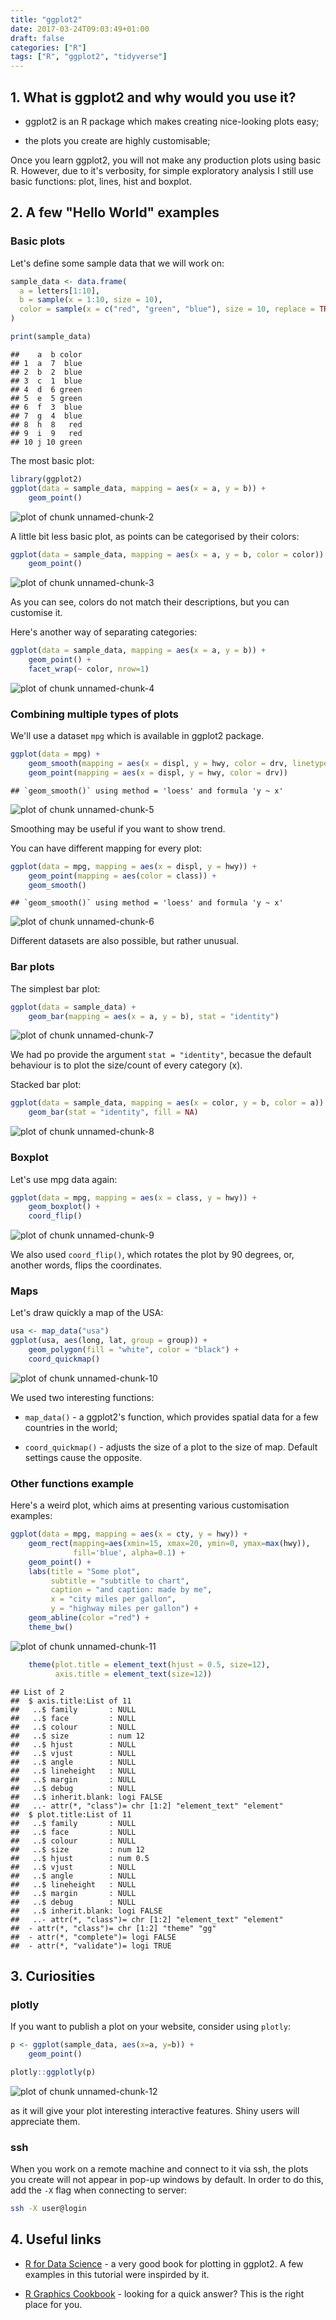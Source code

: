 ```yaml
---
title: "ggplot2"
date: 2017-03-24T09:03:49+01:00
draft: false
categories: ["R"]
tags: ["R", "ggplot2", "tidyverse"]
---
```







## 1. What is ggplot2 and why would you use it?

* ggplot2 is an R package which makes creating nice-looking plots easy;

* the plots you create are highly customisable;

Once you learn ggplot2, you will not make any production plots using basic R. However, due to it's verbosity, for simple exploratory analysis I still use basic functions: plot, lines, hist and boxplot.

## 2. A few "Hello World" examples

### Basic plots

Let's define some sample data that we will work on:

```r
sample_data <- data.frame(
  a = letters[1:10], 
  b = sample(x = 1:10, size = 10),
  color = sample(x = c("red", "green", "blue"), size = 10, replace = TRUE)
)

print(sample_data)
```

```
##    a  b color
## 1  a  7  blue
## 2  b  2  blue
## 3  c  1  blue
## 4  d  6 green
## 5  e  5 green
## 6  f  3  blue
## 7  g  4  blue
## 8  h  8   red
## 9  i  9   red
## 10 j 10 green
```

The most basic plot:

```r
library(ggplot2)
ggplot(data = sample_data, mapping = aes(x = a, y = b)) + 
    geom_point()
```

![plot of chunk unnamed-chunk-2](./media/ggplot2/unnamed-chunk-2-1.png)

A little bit less basic plot, as points can be categorised by their colors:

```r
ggplot(data = sample_data, mapping = aes(x = a, y = b, color = color)) +
    geom_point()
```

![plot of chunk unnamed-chunk-3](./media/ggplot2/unnamed-chunk-3-1.png)

As you can see, colors do not match their descriptions, but you can customise it.

Here's another way of separating categories:

```r
ggplot(data = sample_data, mapping = aes(x = a, y = b)) + 
    geom_point() +
    facet_wrap(~ color, nrow=1)
```

![plot of chunk unnamed-chunk-4](./media/ggplot2/unnamed-chunk-4-1.png)

### Combining multiple types of plots

We'll use a dataset `mpg` which is available in ggplot2 package.

```r
ggplot(data = mpg) + 
    geom_smooth(mapping = aes(x = displ, y = hwy, color = drv, linetype=drv)) +
    geom_point(mapping = aes(x = displ, y = hwy, color = drv))
```

```
## `geom_smooth()` using method = 'loess' and formula 'y ~ x'
```

![plot of chunk unnamed-chunk-5](./media/ggplot2/unnamed-chunk-5-1.png)

Smoothing may be useful if you want to show trend.

You can have different mapping for every plot:

```r
ggplot(data = mpg, mapping = aes(x = displ, y = hwy)) +
    geom_point(mapping = aes(color = class)) +
    geom_smooth()
```

```
## `geom_smooth()` using method = 'loess' and formula 'y ~ x'
```

![plot of chunk unnamed-chunk-6](./media/ggplot2/unnamed-chunk-6-1.png)

Different datasets are also possible, but rather unusual.

### Bar plots

The simplest bar plot:

```r
ggplot(data = sample_data) +
    geom_bar(mapping = aes(x = a, y = b), stat = "identity")
```

![plot of chunk unnamed-chunk-7](./media/ggplot2/unnamed-chunk-7-1.png)

We had po provide the argument `stat = "identity"`, becasue the default behaviour is to plot the size/count of every category (x).

Stacked bar plot:

```r
ggplot(data = sample_data, mapping = aes(x = color, y = b, color = a)) +
    geom_bar(stat = "identity", fill = NA)
```

![plot of chunk unnamed-chunk-8](./media/ggplot2/unnamed-chunk-8-1.png)

### Boxplot

Let's use mpg data again:

```r
ggplot(data = mpg, mapping = aes(x = class, y = hwy)) +
    geom_boxplot() +
    coord_flip()
```

![plot of chunk unnamed-chunk-9](./media/ggplot2/unnamed-chunk-9-1.png)

We also used `coord_flip()`, which rotates the plot by 90 degrees, or, another words, flips the coordinates.


### Maps

Let's draw quickly a map of the USA:

```r
usa <- map_data("usa")
ggplot(usa, aes(long, lat, group = group)) +
    geom_polygon(fill = "white", color = "black") +
    coord_quickmap()
```

![plot of chunk unnamed-chunk-10](./media/ggplot2/unnamed-chunk-10-1.png)

We used two interesting functions:

* `map_data()` - a ggplot2's function, which provides spatial data for a few countries in the world;

* `coord_quickmap()` - adjusts the size of a plot to the size of map. Default settings cause the opposite.


### Other functions example

Here's a weird plot, which aims at presenting various customisation examples:

```r
ggplot(data = mpg, mapping = aes(x = cty, y = hwy)) +
    geom_rect(mapping=aes(xmin=15, xmax=20, ymin=0, ymax=max(hwy)), 
              fill='blue', alpha=0.1) +
    geom_point() + 
    labs(title = "Some plot",
         subtitle = "subtitle to chart",
         caption = "and caption: made by me",
         x = "city miles per gallon", 
         y = "highway miles per gallon") +
    geom_abline(color ="red") +  
    theme_bw() 
```

![plot of chunk unnamed-chunk-11](./media/ggplot2/unnamed-chunk-11-1.png)

```r
    theme(plot.title = element_text(hjust = 0.5, size=12),
          axis.title = element_text(size=12))
```

```
## List of 2
##  $ axis.title:List of 11
##   ..$ family       : NULL
##   ..$ face         : NULL
##   ..$ colour       : NULL
##   ..$ size         : num 12
##   ..$ hjust        : NULL
##   ..$ vjust        : NULL
##   ..$ angle        : NULL
##   ..$ lineheight   : NULL
##   ..$ margin       : NULL
##   ..$ debug        : NULL
##   ..$ inherit.blank: logi FALSE
##   ..- attr(*, "class")= chr [1:2] "element_text" "element"
##  $ plot.title:List of 11
##   ..$ family       : NULL
##   ..$ face         : NULL
##   ..$ colour       : NULL
##   ..$ size         : num 12
##   ..$ hjust        : num 0.5
##   ..$ vjust        : NULL
##   ..$ angle        : NULL
##   ..$ lineheight   : NULL
##   ..$ margin       : NULL
##   ..$ debug        : NULL
##   ..$ inherit.blank: logi FALSE
##   ..- attr(*, "class")= chr [1:2] "element_text" "element"
##  - attr(*, "class")= chr [1:2] "theme" "gg"
##  - attr(*, "complete")= logi FALSE
##  - attr(*, "validate")= logi TRUE
```

## 3. Curiosities

### plotly

If you want to publish a plot on your website, consider using `plotly`:


```r
p <- ggplot(sample_data, aes(x=a, y=b)) +
    geom_point()

plotly::ggplotly(p)
```

![plot of chunk unnamed-chunk-12](./media/ggplot2/unnamed-chunk-12-1.png)

as it will give your plot interesting interactive features. Shiny users will appreciate them.

### ssh

When you work on a remote machine and connect to it via ssh, the plots you create will not appear in pop-up windows by default. In order to do this, add the `-X` flag when connecting to server:


```bash
ssh -X user@login
```

## 4. Useful links

* [R for Data Science](https://r4ds.had.co.nz/data-visualisation.html) - a very good book for plotting in ggplot2. A few examples in this tutorial were inspirded by it.

* [R Graphics Cookbook](http://www.cookbook-r.com/Graphs/) - looking for a quick answer? This is the right place for you.
